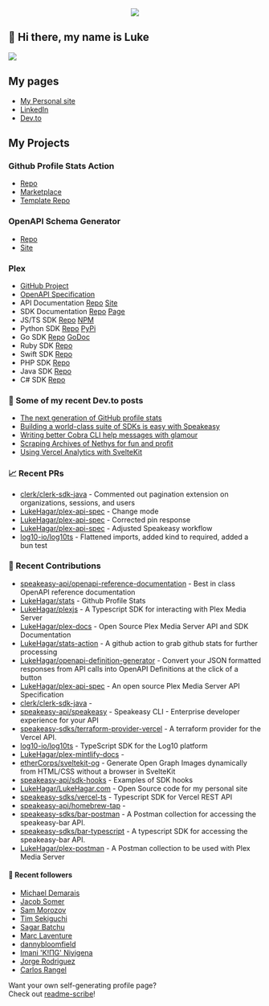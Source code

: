 <div align="center">
   <img src="https://raw.githubusercontent.com/LukeHagar/github-stats-remotion/main/out/readme.gif">
</div>

## 👋 Hi there, my name is Luke

<a href="https://hits.seeyoufarm.com"><img src="https://hits.seeyoufarm.com/api/count/incr/badge.svg?url=https%3A%2F%2Fgithub.com%2Flukehagar1212%2Fhit-counter&count_bg=%2384A1FF&title_bg=%23445DD3&icon=mocha.svg&icon_color=%23E7E7E7&title=Views&edge_flat=false"/></a>


## My pages
- [My Personal site](https://lukehagar.com/)
- [LinkedIn](https://www.linkedin.com/in/lukehagar/)
- [Dev.to](https://dev.to/lukehagar)

## My Projects

### Github Profile Stats Action
- [Repo](https://github.com/LukeHagar/stats-action)
- [Marketplace](https://github.com/marketplace/actions/profile-stats)
- [Template Repo](https://github.com/LukeHagar/stats)

### OpenAPI Schema Generator
- [Repo](https://github.com/LukeHagar/openapi-definition-generator/)
- [Site](https://oas-def-gen.lukehagar.com)

### Plex
- [GitHub Project](https://github.com/users/LukeHagar/projects/3)
- [OpenAPI Specification](https://github.com/LukeHagar/plex-api-spec)
- API Documentation [Repo](https://github.com/LukeHagar/plex-docs) [Site](https://plexapi.dev)
- SDK Documentation [Repo](https://github.com/LukeHagar/plex-sdk-docs) [Page](https://plexapi.dev/sdk-docs)
- JS/TS SDK [Repo](https://github.com/LukeHagar/plexjs) [NPM](https://www.npmjs.com/package/@lukehagar/plexjs)
- Python SDK [Repo](https://github.com/LukeHagar/plexpy) [PyPi](https://pypi.org/project/plex-api-client/)
- Go SDK [Repo](https://github.com/LukeHagar/plexgo) [GoDoc](https://pkg.go.dev/github.com/LukeHagar/plexgo)
- Ruby SDK [Repo](https://github.com/LukeHagar/plexruby)
- Swift SDK [Repo](https://github.com/LukeHagar/plexswift)
- PHP SDK [Repo](https://github.com/LukeHagar/plexphp)
- Java SDK [Repo](https://github.com/LukeHagar/plexjava)
- C# SDK [Repo](https://github.com/LukeHagar/plexcsharp)


### 📜 Some of my recent Dev.to posts

- [The next generation of GitHub profile stats](https://dev.to/lukehagar/the-next-generation-of-github-profile-stats-1nh8)
- [Building a world-class suite of SDKs is easy with Speakeasy](https://dev.to/lukehagar/building-a-world-class-suite-of-sdks-is-easy-with-speakeasy-37ba)
- [Writing better Cobra CLI help messages with glamour](https://dev.to/lukehagar/writing-better-cobra-cli-help-messages-with-glamour-1525)
- [Scraping Archives of Nethys for fun and profit](https://dev.to/lukehagar/scraping-archives-of-nethys-for-fun-and-profit-3ll3)
- [Using Vercel Analytics with SvelteKit](https://dev.to/lukehagar/using-vercel-analytics-with-sveltekit-381j)

### 📈 Recent PRs

- [clerk/clerk-sdk-java](https://github.com/clerk/clerk-sdk-java/pull/2) - Commented out pagination extension on organizations, sessions, and users
- [LukeHagar/plex-api-spec](https://github.com/LukeHagar/plex-api-spec/pull/22) - Change mode
- [LukeHagar/plex-api-spec](https://github.com/LukeHagar/plex-api-spec/pull/21) - Corrected pin response
- [LukeHagar/plex-api-spec](https://github.com/LukeHagar/plex-api-spec/pull/19) - Adjusted Speakeasy workflow
- [log10-io/log10ts](https://github.com/log10-io/log10ts/pull/6) - Flattened imports, added kind to required, added a bun test

### 👷 Recent Contributions

- [speakeasy-api/openapi-reference-documentation](https://github.com/speakeasy-api/openapi-reference-documentation) - Best in class OpenAPI reference documentation
- [LukeHagar/stats](https://github.com/LukeHagar/stats) - Github Profile Stats
- [LukeHagar/plexjs](https://github.com/LukeHagar/plexjs) - A Typescript SDK for interacting with Plex Media Server
- [LukeHagar/plex-docs](https://github.com/LukeHagar/plex-docs) - Open Source Plex Media Server API and SDK Documentation
- [LukeHagar/stats-action](https://github.com/LukeHagar/stats-action) - A github action to grab github stats for further processing
- [LukeHagar/openapi-definition-generator](https://github.com/LukeHagar/openapi-definition-generator) - Convert your JSON formatted responses from API calls into OpenAPI Definitions at the click of a button
- [LukeHagar/plex-api-spec](https://github.com/LukeHagar/plex-api-spec) - An open source Plex Media Server API Specification
- [clerk/clerk-sdk-java](https://github.com/clerk/clerk-sdk-java) - 
- [speakeasy-api/speakeasy](https://github.com/speakeasy-api/speakeasy) - Speakeasy CLI - Enterprise developer experience for your API
- [speakeasy-sdks/terraform-provider-vercel](https://github.com/speakeasy-sdks/terraform-provider-vercel) - A terraform provider for the Vercel API.
- [log10-io/log10ts](https://github.com/log10-io/log10ts) - TypeScript SDK for the Log10 platform
- [LukeHagar/plex-mintlify-docs](https://github.com/LukeHagar/plex-mintlify-docs) - 
- [etherCorps/sveltekit-og](https://github.com/etherCorps/sveltekit-og) - Generate Open Graph Images dynamically from HTML/CSS without a browser in SvelteKit
- [speakeasy-api/sdk-hooks](https://github.com/speakeasy-api/sdk-hooks) - Examples of SDK hooks
- [LukeHagar/LukeHagar.com](https://github.com/LukeHagar/LukeHagar.com) - Open Source code for my personal site
- [speakeasy-sdks/vercel-ts](https://github.com/speakeasy-sdks/vercel-ts) - Typescript SDK for Vercel REST API
- [speakeasy-api/homebrew-tap](https://github.com/speakeasy-api/homebrew-tap) - 
- [speakeasy-sdks/bar-postman](https://github.com/speakeasy-sdks/bar-postman) -  A Postman collection for accessing the speakeasy-bar API.
- [speakeasy-sdks/bar-typescript](https://github.com/speakeasy-sdks/bar-typescript) - A typescript SDK for accessing the speakeasy-bar API.
- [LukeHagar/plex-postman](https://github.com/LukeHagar/plex-postman) - A Postman collection to be used with Plex Media Server

#### 👯 Recent followers

- [Michael Demarais](https://github.com/mikedemarais)
- [Jacob Somer](https://github.com/jacobsomer)
- [Sam Morozov](https://github.com/sammorozov)
- [Tim Sekiguchi](https://github.com/tsekiguchi)
- [Sagar Batchu](https://github.com/simplesagar)
- [Marc Laventure](https://github.com/marclave)
- [dannybloomfield](https://github.com/dannybloomfield)
- [Imani &#39;K!ΠG&#39; Niyigena ](https://github.com/ImaniAN)
- [Jorge Rodriguez](https://github.com/jorgerdz)
- [Carlos Rangel](https://github.com/CarlosRangel17)

Want your own self-generating profile page?   
Check out [readme-scribe](https://github.com/muesli/readme-scribe)!


